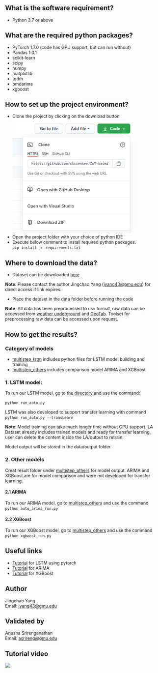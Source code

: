 ## What is the software requirement?
* Python 3.7 or above

## What are the required python packages?
* PyTorch 1.7.0 (code has GPU support, but can run without)
* Pandas 1.0.1
* scikit-learn
* scipy
* numpy
* matplotlib
* tqdm
* pmdarima
* xgboost

## How to set up the project environment?
* Clone the project by clicking on the download button<br>
![clonerepo view](data/view/clonerepo.PNG)
* Open the project folder with your choice of python IDE
* Execute below comment to install required python packages.<br>
        `pip install -r requirements.txt`


## Where to download the data?
* Dataset can be downloaded [here](https://exchangelabsgmu-my.sharepoint.com/personal/jyang43_masonlive_gmu_edu/_layouts/15/onedrive.aspx?id=%2Fpersonal%2Fjyang43%5Fmasonlive%5Fgmu%5Fedu%2FDocuments%2Fdissertation%2Ftemperature%20prediction%2Fpaper%20drafting%2Fgit%5Fcode%5Fsup%2Fdata&originalPath=aHR0cHM6Ly9leGNoYW5nZWxhYnNnbXUtbXkuc2hhcmVwb2ludC5jb20vOmY6L2cvcGVyc29uYWwvanlhbmc0M19tYXNvbmxpdmVfZ211X2VkdS9Fbi1UWkxGNFVWQkFxeUN0aXlRT1lNMEJVM2xlRkw0VFNDSmQxOHhvSVhvdkdBP3J0aW1lPWFiRjJFVFhOMkVn). 

**Note**: Please contact the author Jingchao Yang (jyang43@gmu.edu) for direct access if link expires.
* Place the dataset in the data folder before running the code

**Note**: All data has been preprocessed to csv format, raw data can be accessed from [weather underground](https://www.wunderground.com/) and [GeoTab](https://data.geotab.com/weather/temperature). Toolset for preprocessing raw data can be accessed upon request.

## How to get the results?
### Category of models
* [multistep_lstm](multistep_lstm) indludes python files for LSTM model building and training
* [multistep_others](multistep_others) includes comparison model ARIMA and XGBoost

### 1. LSTM model:
To run our LSTM model, go to the [directory](multistep_lstm) and use the command:

`python run_auto.py`

LSTM was also developed to support transfer learning with command <br>
`python run_auto.py --transLearn`

**Note**: Model training can take much longer time without GPU support. LA Dataset already includes trained models and ready for transfer learning, user can delete the content inside the LA/output to retrain.

Model output will be stored in the data/output folder.

### 2. Other models
Creat result folder under [multistep_others](multistep_others) for model output. ARIMA and XGBoost are for model comparison and were not developed for transfer learning.

#### 2.1 ARIMA
To run our ARIMA model, go to [multistep_others](multistep_others) and use the command <br>
```python auto_arima_run.py```

#### 2.2 XGBoost
To run our XGBoost model, go to [multistep_others](multistep_others) and use the command <br>
```python xgboost_run.py```

## Useful links
* [Tutorial](https://stackabuse.com/time-series-prediction-using-lstm-with-pytorch-in-python/) for LSTM using pytorch
* [Tutorial](https://www.kaggle.com/sumi25/understand-arima-and-tune-p-d-q) for ARIMA
* [Tutorial](https://www.kaggle.com/furiousx7/xgboost-time-series) for XGBoost

## Author
Jingchao Yang <br>
Email: jyang43@gmu.edu
## Validated by
Anusha Srirenganathan <br>
Email: asrireng@gmu.edu

## Tutorial video <br/>
[<img src="https://github.com/stccenter/IoT-based-Temperature-Prediction/blob/main/data/view/thumbnail.jpg" width="60%">](https://youtu.be/HIrH0976zrY)


